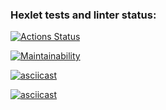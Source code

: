 ### Hexlet tests and linter status:
[![Actions Status](https://github.com/duker221/frontend-project-44/actions/workflows/hexlet-check.yml/badge.svg)](https://github.com/duker221/frontend-project-44/actions)

[![Maintainability](https://api.codeclimate.com/v1/badges/131fde8e48f8989697ca/maintainability)](https://codeclimate.com/github/duker221/frontend-project-44/maintainability)

[![asciicast](https://asciinema.org/a/EeDOy6BSlA1nwFDLxBGCWwRiZ.svg)](https://asciinema.org/a/EeDOy6BSlA1nwFDLxBGCWwRiZ)

[![asciicast](https://asciinema.org/a/4Zn8Zcw208ludxOKmtoYDadoS.svg)](https://asciinema.org/a/4Zn8Zcw208ludxOKmtoYDadoS)